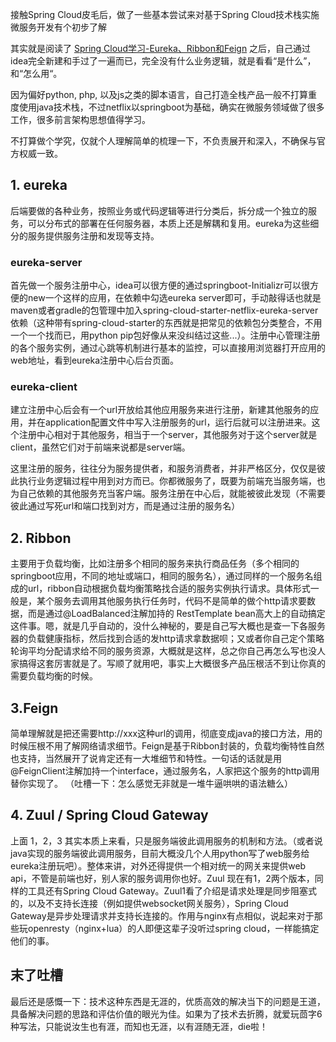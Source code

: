 接触Spring Cloud皮毛后，做了一些基本尝试来对基于Spring Cloud技术栈实施微服务开发有个初步了解

其实就是阅读了 [Spring Cloud学习-Eureka、Ribbon和Feign](https://www.jianshu.com/p/0aef3724e6bc) 之后，自己通过idea完全新建和手过了一遍而已，完全没有什么业务逻辑，就是看看“是什么”，和“怎么用“。

因为偏好python, php, 以及js之类的脚本语言，自己打造全栈产品一般不打算重度使用java技术栈，不过netflix以springboot为基础，确实在微服务领域做了很多工作，很多前言架构思想值得学习。

不打算做个学究，仅就个人理解简单的梳理一下，不负责展开和深入，不确保与官方权威一致。

## 1. eureka
后端要做的各种业务，按照业务或代码逻辑等进行分类后，拆分成一个独立的服务，可以分布式的部署在任何服务器，本质上还是解耦和复用。eureka为这些细分的服务提供服务注册和发现等支持。
### eureka-server
首先做一个服务注册中心，idea可以很方便的通过springboot-Initializr可以很方便的new一个这样的应用，在依赖中勾选eureka server即可，手动敲得话也就是maven或者gradle的包管理中加入spring-cloud-starter-netflix-eureka-server依赖（这种带有spring-cloud-starter的东西就是把常见的依赖包分类整合，不用一个一个找而已，用python pip包好像从来没纠结过这些...）。注册中心管理注册的各个服务实例，通过心跳等机制进行基本的监控，可以直接用浏览器打开应用的web地址，看到eureka注册中心后台页面。
### eureka-client
建立注册中心后会有一个url开放给其他应用服务来进行注册，新建其他服务的应用，并在application配置文件中写入注册服务的url，运行后就可以注册进来。这个注册中心相对于其他服务，相当于一个server，其他服务对于这个server就是client，虽然它们对于前端来说都是server端。

这里注册的服务，往往分为服务提供者，和服务消费者，并非严格区分，仅仅是彼此执行业务逻辑过程中用到对方而已。你都微服务了，既要为前端充当服务端，也为自己依赖的其他服务充当客户端。服务注册在中心后，就能被彼此发现（不需要彼此通过写死url和端口找到对方，而是通过注册的服务名）

## 2. Ribbon
主要用于负载均衡，比如注册多个相同的服务来执行商品任务（多个相同的springboot应用，不同的地址或端口，相同的服务名），通过同样的一个服务名组成的url，ribbon自动根据负载均衡策略找合适的服务实例执行请求。具体形式一般是，某个服务去调用其他服务执行任务时，代码不是简单的做个http请求要数据，而是通过@LoadBalanced注解加持的 RestTemplate bean高大上的自动搞定这件事。嗯，就是几乎自动的，没什么神秘的，要是自己写大概也是查一下各服务器的负载健康指标，然后找到合适的发http请求拿数据呗；又或者你自己定个策略轮询平均分配请求给不同的服务资源，大概就是这样，总之你自己再怎么写也没人家搞得这套厉害就是了。写顺了就用吧，事实上大概很多产品压根活不到让你真的需要负载均衡的时候。

## 3.Feign
简单理解就是把还需要http://xxx这种url的调用，彻底变成java的接口方法，用的时候压根不用了解网络请求细节。Feign是基于Ribbon封装的，负载均衡特性自然也支持，当然展开了说肯定还有一大堆细节和特性。一句话的话就是用@FeignClient注解加持一个interface，通过服务名，人家把这个服务的http调用替你实现了。
（吐槽一下：怎么感觉无非就是一堆牛逼哄哄的语法糖么）

## 4. Zuul / Spring Cloud Gateway
上面 1，2，3 其实本质上来看，只是服务端彼此调用服务的机制和方法。（或者说java实现的服务端彼此调用服务，目前大概没几个人用python写了web服务给eureka注册玩吧）。整体来讲，对外还得提供一个相对统一的网关来提供web api，不管是前端也好，别人家的服务调用你也好。Zuul 现在有1，2两个版本，同样的工具还有Spring Cloud Gateway。Zuul1看了介绍是请求处理是同步阻塞式的，以及不支持长连接（例如提供websocket网关服务），Spring Cloud Gateway是异步处理请求并支持长连接的。作用与nginx有点相似，说起来对于那些玩openresty（nginx+lua）的人即便这辈子没听过spring cloud，一样能搞定他们的事。



## 末了吐槽
最后还是感慨一下：技术这种东西是无涯的，优质高效的解决当下的问题是王道，具备解决问题的思路和评估价值的眼光为佳。如果为了技术去折腾，就爱玩茴字6种写法，只能说汝生也有涯，而知也无涯，以有涯随无涯，die啦！
